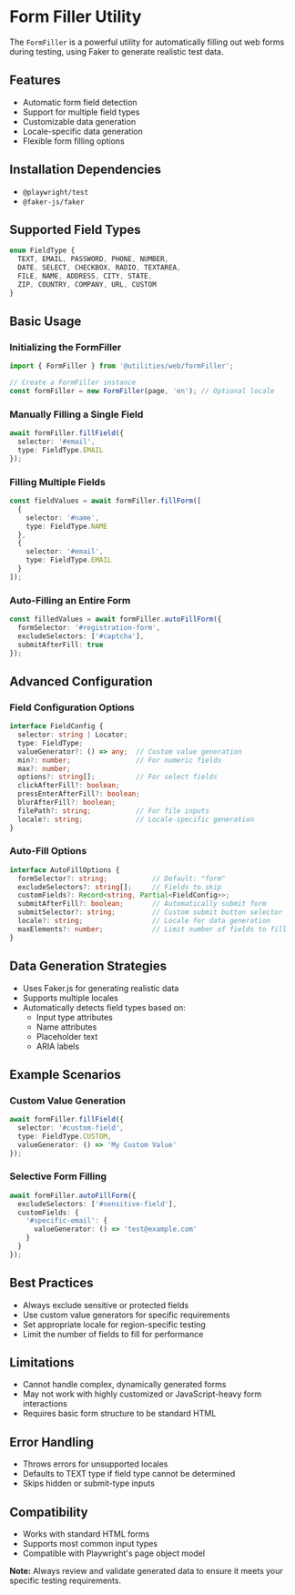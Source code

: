 # Form Filler Utility

The `FormFiller` is a powerful utility for automatically filling out web forms during testing, using Faker to generate realistic test data.

## Features

- Automatic form field detection
- Support for multiple field types
- Customizable data generation
- Locale-specific data generation
- Flexible form filling options

## Installation Dependencies

- `@playwright/test`
- `@faker-js/faker`

## Supported Field Types

```typescript
enum FieldType {
  TEXT, EMAIL, PASSWORD, PHONE, NUMBER, 
  DATE, SELECT, CHECKBOX, RADIO, TEXTAREA, 
  FILE, NAME, ADDRESS, CITY, STATE, 
  ZIP, COUNTRY, COMPANY, URL, CUSTOM
}
```

## Basic Usage

### Initializing the FormFiller

```typescript
import { FormFiller } from '@utilities/web/formFiller';

// Create a FormFiller instance
const formFiller = new FormFiller(page, 'en'); // Optional locale
```

### Manually Filling a Single Field

```typescript
await formFiller.fillField({
  selector: '#email',
  type: FieldType.EMAIL
});
```

### Filling Multiple Fields

```typescript
const fieldValues = await formFiller.fillForm([
  { 
    selector: '#name', 
    type: FieldType.NAME 
  },
  { 
    selector: '#email', 
    type: FieldType.EMAIL 
  }
]);
```

### Auto-Filling an Entire Form

```typescript
const filledValues = await formFiller.autoFillForm({
  formSelector: '#registration-form',
  excludeSelectors: ['#captcha'],
  submitAfterFill: true
});
```

## Advanced Configuration

### Field Configuration Options

```typescript
interface FieldConfig {
  selector: string | Locator;
  type: FieldType;
  valueGenerator?: () => any;  // Custom value generation
  min?: number;                // For numeric fields
  max?: number;
  options?: string[];          // For select fields
  clickAfterFill?: boolean;
  pressEnterAfterFill?: boolean;
  blurAfterFill?: boolean;
  filePath?: string;           // For file inputs
  locale?: string;             // Locale-specific generation
}
```

### Auto-Fill Options

```typescript
interface AutoFillOptions {
  formSelector?: string;           // Default: "form"
  excludeSelectors?: string[];     // Fields to skip
  customFields?: Record<string, Partial<FieldConfig>>;
  submitAfterFill?: boolean;       // Automatically submit form
  submitSelector?: string;         // Custom submit button selector
  locale?: string;                 // Locale for data generation
  maxElements?: number;            // Limit number of fields to fill
}
```

## Data Generation Strategies

- Uses Faker.js for generating realistic data
- Supports multiple locales
- Automatically detects field types based on:
  - Input type attributes
  - Name attributes
  - Placeholder text
  - ARIA labels

## Example Scenarios

### Custom Value Generation

```typescript
await formFiller.fillField({
  selector: '#custom-field',
  type: FieldType.CUSTOM,
  valueGenerator: () => 'My Custom Value'
});
```

### Selective Form Filling

```typescript
await formFiller.autoFillForm({
  excludeSelectors: ['#sensitive-field'],
  customFields: {
    '#specific-email': { 
      valueGenerator: () => 'test@example.com' 
    }
  }
});
```

## Best Practices

- Always exclude sensitive or protected fields
- Use custom value generators for specific requirements
- Set appropriate locale for region-specific testing
- Limit the number of fields to fill for performance

## Limitations

- Cannot handle complex, dynamically generated forms
- May not work with highly customized or JavaScript-heavy form interactions
- Requires basic form structure to be standard HTML

## Error Handling

- Throws errors for unsupported locales
- Defaults to TEXT type if field type cannot be determined
- Skips hidden or submit-type inputs

## Compatibility

- Works with standard HTML forms
- Supports most common input types
- Compatible with Playwright's page object model

**Note:** Always review and validate generated data to ensure it meets your specific testing requirements.
